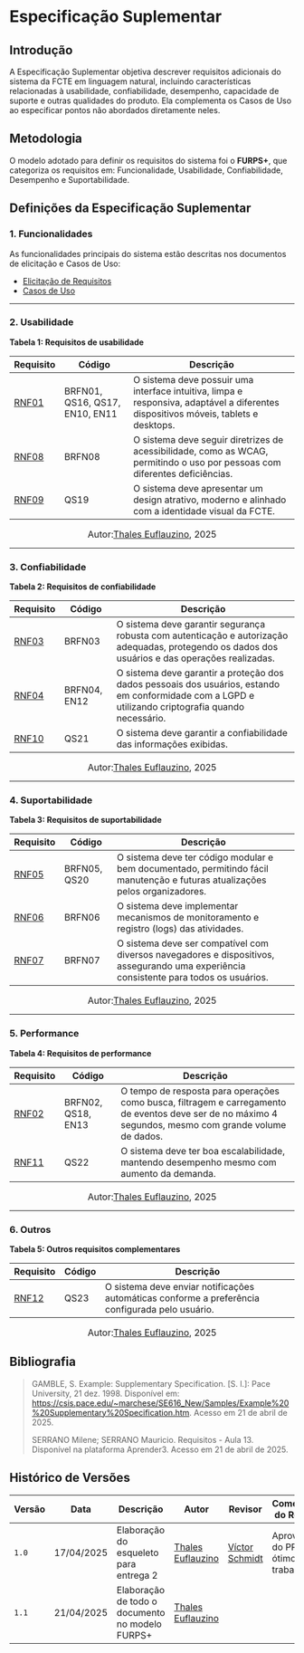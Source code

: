 # Especificação Suplementar

## Introdução

A Especificação Suplementar objetiva descrever requisitos adicionais do sistema da FCTE em linguagem natural, incluindo características relacionadas à usabilidade, confiabilidade, desempenho, capacidade de suporte e outras qualidades do produto. Ela complementa os Casos de Uso ao especificar pontos não abordados diretamente neles.

## Metodologia

O modelo adotado para definir os requisitos do sistema foi o **FURPS+**, que categoriza os requisitos em: Funcionalidade, Usabilidade, Confiabilidade, Desempenho e Suportabilidade.

## Definições da Especificação Suplementar

### 1. Funcionalidades

As funcionalidades principais do sistema estão descritas nos documentos de elicitação e Casos de Uso:

- [Elicitação de Requisitos](./Modelagem/requisitos.md)
- [Casos de Uso](./Modelagem/diagramaCasodeUso.md)

---

### 2. Usabilidade

**Tabela 1: Requisitos de usabilidade**

| Requisito | Código | Descrição |
|-----------|--------|-----------|
| [RNF01](https://unbarqdsw2025-1-turma02.github.io/2025.1-T02-_G4_AgendaFCTE_Entrega_01/#/./Modelagem/requisitos) | BRFN01, QS16, QS17, EN10, EN11 | O sistema deve possuir uma interface intuitiva, limpa e responsiva, adaptável a diferentes dispositivos móveis, tablets e desktops. |
| [RNF08](https://unbarqdsw2025-1-turma02.github.io/2025.1-T02-_G4_AgendaFCTE_Entrega_01/#/./Modelagem/requisitos) | BRFN08 | O sistema deve seguir diretrizes de acessibilidade, como as WCAG, permitindo o uso por pessoas com diferentes deficiências. |
| [RNF09](https://unbarqdsw2025-1-turma02.github.io/2025.1-T02-_G4_AgendaFCTE_Entrega_01/#/./Modelagem/requisitos) | QS19 | O sistema deve apresentar um design atrativo, moderno e alinhado com a identidade visual da FCTE. |

<font size="3"><p style="text-align: center">Autor:<a href="https://github.com/thaleseuflauzino">Thales Euflauzino</a>, 2025</p></font>

---

### 3. Confiabilidade

**Tabela 2: Requisitos de confiabilidade**

| Requisito | Código | Descrição |
|-----------|--------|-----------|
| [RNF03](https://unbarqdsw2025-1-turma02.github.io/2025.1-T02-_G4_AgendaFCTE_Entrega_01/#/./Modelagem/requisitos) | BRFN03 | O sistema deve garantir segurança robusta com autenticação e autorização adequadas, protegendo os dados dos usuários e das operações realizadas. |
| [RNF04](https://unbarqdsw2025-1-turma02.github.io/2025.1-T02-_G4_AgendaFCTE_Entrega_01/#/./Modelagem/requisitos) | BRFN04, EN12 | O sistema deve garantir a proteção dos dados pessoais dos usuários, estando em conformidade com a LGPD e utilizando criptografia quando necessário. |
| [RNF10](https://unbarqdsw2025-1-turma02.github.io/2025.1-T02-_G4_AgendaFCTE_Entrega_01/#/./Modelagem/requisitos) | QS21 | O sistema deve garantir a confiabilidade das informações exibidas. |

<font size="3"><p style="text-align: center">Autor:<a href="https://github.com/thaleseuflauzino">Thales Euflauzino</a>, 2025</p></font>

---

### 4. Suportabilidade

**Tabela 3: Requisitos de suportabilidade**

| Requisito | Código | Descrição |
|-----------|--------|-----------|
| [RNF05](https://unbarqdsw2025-1-turma02.github.io/2025.1-T02-_G4_AgendaFCTE_Entrega_01/#/./Modelagem/requisitos) | BRFN05, QS20 | O sistema deve ter código modular e bem documentado, permitindo fácil manutenção e futuras atualizações pelos organizadores. |
| [RNF06](https://unbarqdsw2025-1-turma02.github.io/2025.1-T02-_G4_AgendaFCTE_Entrega_01/#/./Modelagem/requisitos) | BRFN06 | O sistema deve implementar mecanismos de monitoramento e registro (logs) das atividades. |
| [RNF07](https://unbarqdsw2025-1-turma02.github.io/2025.1-T02-_G4_AgendaFCTE_Entrega_01/#/./Modelagem/requisitos) | BRFN07 | O sistema deve ser compatível com diversos navegadores e dispositivos, assegurando uma experiência consistente para todos os usuários. |

<font size="3"><p style="text-align: center">Autor:<a href="https://github.com/thaleseuflauzino">Thales Euflauzino</a>, 2025</p></font>

---

### 5. Performance

**Tabela 4: Requisitos de performance**

| Requisito | Código | Descrição |
|-----------|--------|-----------|
| [RNF02](https://unbarqdsw2025-1-turma02.github.io/2025.1-T02-_G4_AgendaFCTE_Entrega_01/#/./Modelagem/requisitos) | BRFN02, QS18, EN13 | O tempo de resposta para operações como busca, filtragem e carregamento de eventos deve ser de no máximo 4 segundos, mesmo com grande volume de dados. |
| [RNF11](https://unbarqdsw2025-1-turma02.github.io/2025.1-T02-_G4_AgendaFCTE_Entrega_01/#/./Modelagem/requisitos) | QS22 | O sistema deve ter boa escalabilidade, mantendo desempenho mesmo com aumento da demanda. |

<font size="3"><p style="text-align: center">Autor:<a href="https://github.com/thaleseuflauzino">Thales Euflauzino</a>, 2025</p></font>

---

### 6. Outros

**Tabela 5: Outros requisitos complementares**

| Requisito | Código | Descrição |
|-----------|--------|-----------|
| [RNF12](https://unbarqdsw2025-1-turma02.github.io/2025.1-T02-_G4_AgendaFCTE_Entrega_01/#/./Modelagem/requisitos) | QS23 | O sistema deve enviar notificações automáticas conforme a preferência configurada pelo usuário. |

<font size="3"><p style="text-align: center">Autor:<a href="https://github.com/thaleseuflauzino">Thales Euflauzino</a>, 2025</p></font>

## Bibliografia

> GAMBLE, S. Example: Supplementary Specification. [S. l.]: Pace University, 21 dez. 1998. Disponível em: https://csis.pace.edu/~marchese/SE616_New/Samples/Example%20%20Supplementary%20Specification.htm. Acesso em 21 de abril de 2025.
>
> SERRANO Milene; SERRANO Mauricio. Requisitos - Aula 13. Disponível na plataforma Aprender3. Acesso em 21 de abril de 2025.

## Histórico de Versões

| Versão | Data       | Descrição               | Autor                                             | Revisor                                                | Comentário do Revisor |
| ------ | ---------- | ----------------------- | ------------------------------------------------- | ------------------------------------------------------ | --------------------- |
| `1.0`    | 17/04/2025 | Elaboração do esqueleto para entrega 2    |[Thales Euflauzino](https://github.com/thaleseuflauzino) | [Víctor Schmidt](https://github.com/moonshinerd)  | Aprovação do PR, ótimo trabalho |
| `1.1`    | 21/04/2025 | Elaboração de todo o documento no modelo FURPS+    |[Thales Euflauzino](https://github.com/thaleseuflauzino) |   |  |
